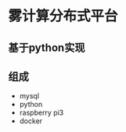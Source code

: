 雾计算分布式平台
================
基于python实现
--------------

组成
----

+ mysql
+ python
+ raspberry pi3
+ docker
